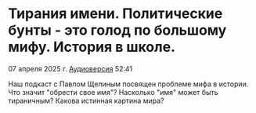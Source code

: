 # Тирания имени. Политические бунты - это голод по большому мифу. История в школе.

07 апреля 2025 г. [Аудиоверсия](https://www.youtube.com/watch?v=3Prdm6mh6H4) 52:41

Наш подкаст с Павлом Щелиным посвящен проблеме мифа в истории.
Что значит "обрести свое имя"?
Насколько "имя" может быть тираничным?
Какова истинная картина мира?
